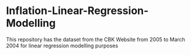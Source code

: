 # Inflation-Linear-Regression-Modelling
This repository has the dataset from the CBK Website from 2005 to March 2004 for linear regression modelling purposes
